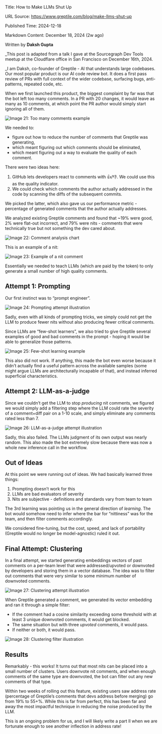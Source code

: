 Title: How to Make LLMs Shut Up

URL Source: https://www.greptile.com/blog/make-llms-shut-up

Published Time: 2024-12-18

Markdown Content:
December 18, 2024 (2w ago)

Written by **Daksh Gupta**

_This post is adapted from a talk I gave at the Sourcegraph Dev Tools meetup at the Cloudflare office in San Francisco on December 16th, 2024.

_I am Daksh, co-founder of Greptile - AI that understands large codebases. Our most popular product is our AI code review bot. It does a first pass review of PRs with full context of the wider codebase, surfacing bugs, anti-patterns, repeated code, etc.

When we first launched this product, the biggest complaint by far was that the bot left too many comments. In a PR with 20 changes, it would leave as many as 10 comments, at which point the PR author would simply start ignoring all of them.

![Image 21: Too many comments example](https://www.greptile.com/shutup/image.png)

We needed to:

*   figure out how to reduce the number of comments that Greptile was generating,
*   which meant figuring out which comments should be eliminated,
*   which meant figuring out a way to evaluate the quality of each comment.

There were two ideas here:

1.  GitHub lets developers react to comments with 👍/👎. We could use this as the quality indicator.
2.  We could check which comments the author actually addressed in the code by scanning the diffs of the subsequent commits.

We picked the latter, which also gave us our performance metric - percentage of generated comments that the author actually addresses.

We analyzed existing Greptile comments and found that ~19% were good, 2% were flat-out incorrect, and 79% were nits - comments that were technically true but not something the dev cared about.

![Image 22: Comment analysis chart](https://www.greptile.com/shutup/image%201.png)

This is an example of a nit:

![Image 23: Example of a nit comment](https://www.greptile.com/shutup/image%202.png)

Essentially we needed to teach LLMs (which are paid by the token) to only generate a small number of high quality comments.

[](https://www.greptile.com/blog/make-llms-shut-up#attempt-1-prompting)Attempt 1: Prompting
-------------------------------------------------------------------------------------------

Our first instinct was to “prompt engineer”.

![Image 24: Prompting attempt illustration](https://www.greptile.com/shutup/image%203.png)

Sadly, even with all kinds of prompting tricks, we simply could not get the LLM to produce fewer nits without also producing fewer critical comments.

Since LLMs are “few-shot learners”, we also tried to give Greptile several examples of good and bad comments in the prompt - hoping it would be able to generalize those patterns.

![Image 25: Few-shot learning example](https://www.greptile.com/shutup/image%204.png)

This also did not work. If anything, this made the bot even worse because it didn’t actually find a useful pattern across the available samples (some might argue LLMs are architecturally incapable of that), and instead inferred superficial characteristics.

[](https://www.greptile.com/blog/make-llms-shut-up#attempt-2-llm-as-a-judge)Attempt 2: LLM-as-a-judge
-----------------------------------------------------------------------------------------------------

Since we couldn’t get the LLM to stop _producing_ nit comments, we figured we would simply add a filtering step where the LLM could rate the severity of a comment+diff pair on a 1-10 scale, and simply eliminate any comments rated less than 7.

![Image 26: LLM-as-a-judge attempt illustration](https://www.greptile.com/shutup/image%205.png)

Sadly, this also failed. The LLMs judgment of its own output was nearly random. This also made the bot extremely slow because there was now a whole new inference call in the workflow.

[](https://www.greptile.com/blog/make-llms-shut-up#out-of-ideas)Out of Ideas
----------------------------------------------------------------------------

At this point we were running out of ideas. We had basically learned three things:

1.  Prompting doesn’t work for this
2.  LLMs are bad evaluators of severity
3.  Nits are subjective - definitions and standards vary from team to team

The 3rd learning was pointing us in the general direction of _learning_. The bot would somehow need to infer where the bar for “nittiness” was for the team, and then filter comments accordingly.

We considered fine-tuning, but the cost, speed, and lack of portability (Greptile would no longer be model-agnostic) ruled it out.

[](https://www.greptile.com/blog/make-llms-shut-up#final-attempt-clustering)Final Attempt: Clustering
-----------------------------------------------------------------------------------------------------

In a final attempt, we started generating embeddings vectors of past comments on a per-team level that were addressed/upvoted or downvoted by developers and storing them in a vector database. The idea was to filter out comments that were very similar to some minimum number of downvoted comments.

![Image 27: Clustering attempt illustration](https://www.greptile.com/shutup/image%206.png)

When Greptile generated a comment, we generated its vector embedding and ran it through a simple filter:

*   If the comment had a cosine similarity exceeding some threshold with at least 3 unique downvoted comments, it would get blocked.
*   The same situation but with three _upvoted_ comments, it would pass.
*   If neither or both, it would pass.

![Image 28: Clustering filter illustration](https://www.greptile.com/shutup/image%207.png)

[](https://www.greptile.com/blog/make-llms-shut-up#results)Results
------------------------------------------------------------------

Remarkably - this works! It turns out that most nits can be placed into a small number of clusters. Users downvote nit comments, and when enough comments of the same type are downvoted, the bot can filter out any new comments of that type.

Within two weeks of rolling out this feature, existing users saw address rate (percentage of Greptile’s comments that devs address before merging) go from 19% to 55+%. While this is far from perfect, this has been far and away the most impactful technique in reducing the noise produced by the LLM.

This is an ongoing problem for us, and I will likely write a part II when we are fortunate enough to see another inflection in address rate!
